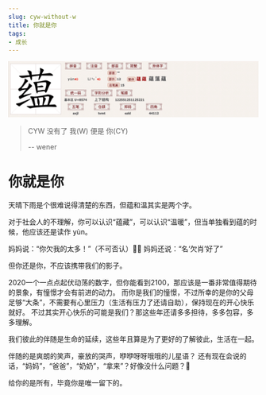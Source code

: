 ```yaml
---
slug: cyw-without-w
title: 你就是你
tags:
- 成长
---
```


![YUN](./yun-explained.png)

> CYW 没有了 我(W) 便是 你(CY)
>
> -- wener

<!-- more -->

# 你就是你

天晴下雨是个很难说得清楚的东西，但蕴和温其实是两个字。

对于社会人的不理解，你可以认识“蕴藏”，可以认识“温暖”，但当单独看到蕴的时候，他应该还是读作 yùn。

妈妈说：“你欠我的太多！”（不可否认）🤷‍♂️
妈妈还说：“名‘欠肖’好了”

但你还是你，不应该携带我们的影子。

2020一个一点点起伏动荡的数字，但你能看到2100，那应该是一番非常值得期待的景象，有憧憬才会有前进的动力。
而你是我们的憧憬，不过所幸的是你的父母足够“大条”，不需要有心里压力（生活有压力了还请自助），保持现在的开心快乐就好。
不过其实开心快乐的可能是我们？那这些年还请多多担待，多多包容，多多理解。

我们彼此的伴随是生命的延续，这些年且算是为了更好的了解彼此，生活在一起。

伴随的是爽朗的笑声，豪放的哭声，咿咿呀呀哦哦的儿星语？
还有现在会说的话，“妈妈”，“爸爸”，“奶奶”，“拿来”？好像没什么问题？🤭

给你的是所有，毕竟你是唯一留下的。
